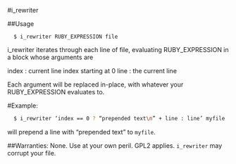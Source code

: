 #i_rewriter

##Usage
```
  $ i_rewriter RUBY_EXPRESSION file
```
i_rewriter iterates through each line of file, evaluating RUBY_EXPRESSION in a block whose arguments are

  index : current line index starting at 0
  line : the current line

Each argument will be replaced in-place, with whatever your RUBY_EXPRESSION evaluates to.

#Example:

```bash
  $ i_rewriter ‘index == 0 ? “prepended text\n” + line : line’ myfile
```
will prepend a line with “prepended text” to `myfile`.

##Warranties:
None. Use at your own peril. GPL2 applies. `i_rewriter` may corrupt your file.



